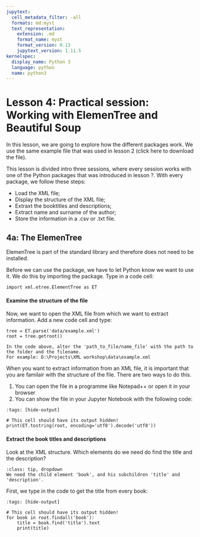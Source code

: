 ```yaml
---
jupytext:
  cell_metadata_filter: -all
  formats: md:myst
  text_representation:
    extension: .md
    format_name: myst
    format_version: 0.13
    jupytext_version: 1.11.5
kernelspec:
  display_name: Python 3
  language: python
  name: python3
---
```


# Lesson 4: Practical session: Working with ElemenTree and Beautiful Soup

In this lesson, we are going to explore how the different packages work. We use the same example file that was used in lesson 2 (click here to download the file).

This lesson is divided intro three sessions, where every session works with one of the Python packages that was introduced in lesson ?.
With every package, we follow these steps:
- Load the XML file;
- Display the structure of the XML file;
- Extraxt the booktitles and descriptions;
- Extract name and surname of the author;
- Store the information in a .csv or .txt file.

## 4a: The ElemenTree

ElemenTree is part of the standard library and therefore does not need to be installed.

Before we can use the package, we have to let Python know we want to use it. We do this by importing the package.
Type in a code cell:

```{code-cell}
import xml.etree.ElementTree as ET
```

#### Examine the structure of the file

Now, we want to open the XML file from which we want to extract information. 
Add a new code cell and type:

```{code-cell}
tree = ET.parse('data/example.xml')
root = tree.getroot()
```
```{note}
In the code above, alter the 'path_to_file/name_file' with the path to the folder and the filename. 
For example: D:\Projects\XML workshop\data\example.xml 
```

When you want to extract information from an XML file, it is important that you are familair with the structure of the file. 
There are two ways to do this. 

1. You can open the file in a programme like Notepad++ or open it in your browser
2. You can show the file in your Jupyter Notebook with the following code:

```{code-cell} ipython3
:tags: [hide-output]

# This cell should have its output hidden!
print(ET.tostring(root, encoding='utf8').decode('utf8'))
```

#### Extract the book titles and descriptions

Look at the XML structure. Which elements do we need do find the title and the description?

```{admonition} Solution
:class: tip, dropdown
We need the child element 'book', and his subchildren 'title' and 'description'. 
```

First, we type in the code to get the title from every book:

```{code-cell}
:tags: [hide-output]

# This cell should have its output hidden!
for book in root.findall('book'):
    title = book.find('title').text
    print(title)
```






